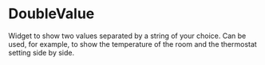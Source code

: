 # DoubleValue
Widget to show two values separated by a string of your choice. Can be used, for example, to show the temperature of the room and the thermostat setting side by side.
